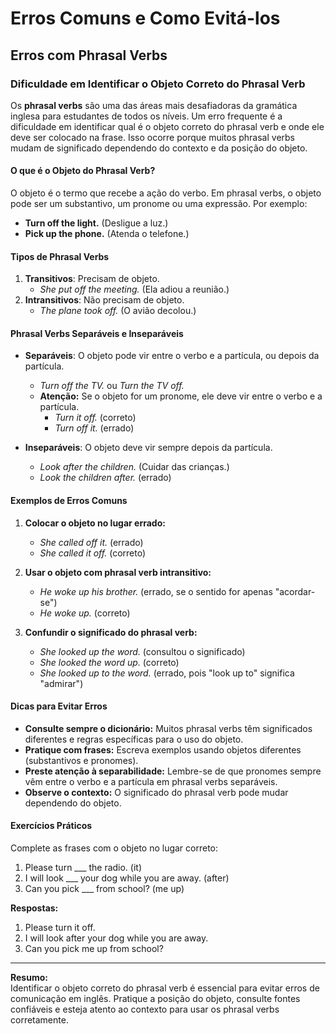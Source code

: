 
# Erros Comuns e Como Evitá-los

## Erros com Phrasal Verbs

### Dificuldade em Identificar o Objeto Correto do Phrasal Verb

Os **phrasal verbs** são uma das áreas mais desafiadoras da gramática inglesa para estudantes de todos os níveis. Um erro frequente é a dificuldade em identificar qual é o objeto correto do phrasal verb e onde ele deve ser colocado na frase. Isso ocorre porque muitos phrasal verbs mudam de significado dependendo do contexto e da posição do objeto.

#### O que é o Objeto do Phrasal Verb?

O objeto é o termo que recebe a ação do verbo. Em phrasal verbs, o objeto pode ser um substantivo, um pronome ou uma expressão. Por exemplo:

- **Turn off the light.** (Desligue a luz.)
- **Pick up the phone.** (Atenda o telefone.)

#### Tipos de Phrasal Verbs

1. **Transitivos**: Precisam de objeto.
   - *She put off the meeting.* (Ela adiou a reunião.)
2. **Intransitivos**: Não precisam de objeto.
   - *The plane took off.* (O avião decolou.)

#### Phrasal Verbs Separáveis e Inseparáveis

- **Separáveis**: O objeto pode vir entre o verbo e a partícula, ou depois da partícula.
  - *Turn off the TV.* ou *Turn the TV off.*
  - **Atenção:** Se o objeto for um pronome, ele deve vir entre o verbo e a partícula.
    - *Turn it off.* (correto)
    - *Turn off it.* (errado)

- **Inseparáveis**: O objeto deve vir sempre depois da partícula.
  - *Look after the children.* (Cuidar das crianças.)
  - *Look the children after.* (errado)

#### Exemplos de Erros Comuns

1. **Colocar o objeto no lugar errado:**
   - *She called off it.* (errado)
   - *She called it off.* (correto)

2. **Usar o objeto com phrasal verb intransitivo:**
   - *He woke up his brother.* (errado, se o sentido for apenas "acordar-se")
   - *He woke up.* (correto)

3. **Confundir o significado do phrasal verb:**
   - *She looked up the word.* (consultou o significado)
   - *She looked the word up.* (correto)
   - *She looked up to the word.* (errado, pois "look up to" significa "admirar")

#### Dicas para Evitar Erros

- **Consulte sempre o dicionário:** Muitos phrasal verbs têm significados diferentes e regras específicas para o uso do objeto.
- **Pratique com frases:** Escreva exemplos usando objetos diferentes (substantivos e pronomes).
- **Preste atenção à separabilidade:** Lembre-se de que pronomes sempre vêm entre o verbo e a partícula em phrasal verbs separáveis.
- **Observe o contexto:** O significado do phrasal verb pode mudar dependendo do objeto.

#### Exercícios Práticos

Complete as frases com o objeto no lugar correto:

1. Please turn ___ the radio. (it)
2. I will look ___ your dog while you are away. (after)
3. Can you pick ___ from school? (me up)

**Respostas:**
1. Please turn it off.
2. I will look after your dog while you are away.
3. Can you pick me up from school?

---

**Resumo:**  
Identificar o objeto correto do phrasal verb é essencial para evitar erros de comunicação em inglês. Pratique a posição do objeto, consulte fontes confiáveis e esteja atento ao contexto para usar os phrasal verbs corretamente.
```
